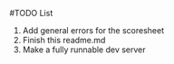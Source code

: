 #TODO List
1. Add general errors for the scoresheet
1. Finish this readme.md
1. Make a fully runnable dev server
